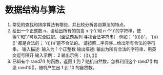 # 数据结构与算法

1. 常见的查找和排序算法有哪些，并比较分析各自算法的特点。
2. 给出一个正整数 n，请给出所有的包含 n 个'('和 n 个')'的字符串，使得'('和')'可以完全匹配。（面试题系列 寻找合法字符串）
例如：
'(())()'， '()()()' 都是合法的；
'())()('是不合法的。
请按照__字典序__给出所有合法的字符串。 
输入描述:
输入为 1 个正整数
输出描述:
输出为所有合法的字符串，用英文逗号隔开
输入示例：
2
输出示例：
(()),()()
3. 已知有个 rand7() 的函数，返回 1 到 7 随机自然数，怎样利用这个 rand7() 构造 rand10()，随机产生出 1 到 10 的自然数。
